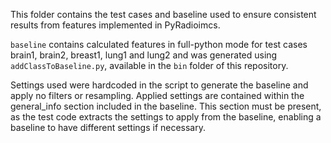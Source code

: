 This folder contains the test cases and baseline used to ensure consistent results from features implemented in 
PyRadioimcs.

`baseline` contains calculated features in full-python mode for test cases brain1, brain2, breast1, lung1 and lung2 and
was generated using `addClassToBaseline.py`, available in the `bin` folder of this repository.

Settings used were hardcoded in the script to generate the baseline and apply no filters or resampling.
Applied settings are contained within the general_info section included in the baseline. This
section must be present, as the test code extracts the settings to apply from the baseline, enabling
a baseline to have different settings if necessary.

